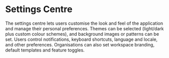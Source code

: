 # Settings Centre

The settings centre lets users customise the look and feel of the
application and manage their personal preferences.  Themes can be
selected (light/dark plus custom colour schemes), and background
images or patterns can be set.  Users control notifications, keyboard
shortcuts, language and locale, and other preferences.  Organisations
can also set workspace branding, default templates and feature
toggles.